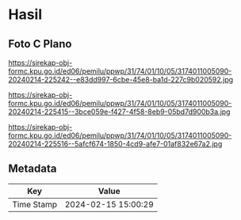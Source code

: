 # Hasil

## Foto C Plano

https://sirekap-obj-formc.kpu.go.id/ed06/pemilu/ppwp/31/74/01/10/05/3174011005090-20240214-225242--e83dd997-6cbe-45e8-ba1d-227c9b020592.jpg

https://sirekap-obj-formc.kpu.go.id/ed06/pemilu/ppwp/31/74/01/10/05/3174011005090-20240214-225415--3bce059e-f427-4f58-8eb9-05bd7d900b3a.jpg

https://sirekap-obj-formc.kpu.go.id/ed06/pemilu/ppwp/31/74/01/10/05/3174011005090-20240214-225516--5afcf674-1850-4cd9-afe7-01af832e67a2.jpg


## Metadata

| Key        | Value               |
| ---------- | ------------------- |
| Time Stamp | 2024-02-15 15:00:29 |



